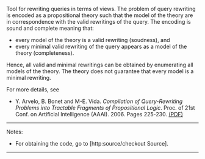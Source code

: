 Tool for rewriting queries in terms of views. The problem of query rewriting is encoded as a propositional theory such that the model of the theory are in correspondence with the valid rewritings of the query. The encoding is sound and complete meaning that:

  * every model of the theory is a valid rewriting (soudness), and
  * every minimal valid rewriting of the query appears as a model of the theory (completeness).

Hence, all valid and minimal rewritings can be obtained by enumerating all models of the theory. The theory does not guarantee that every model is a minimal rewriting.

For more details, see

  * Y. Arvelo, B. Bonet and M-E. Vida. _Compilation of Query-Rewriting Problems into Tractable Fragments of Propositional Logic_. Proc. of 21st Conf. on Artificial Intelligence (AAAI). 2006. Pages 225-230. [(PDF)](http://ldc.usb.ve/~bonet/reports/AAAI06-query.pdf)


---


Notes:

  * For obtaining the code, go to [http:source/checkout Source].


---


